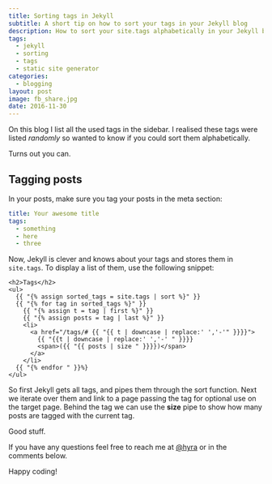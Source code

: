 ```yaml
---
title: Sorting tags in Jekyll
subtitle: A short tip on how to sort your tags in your Jekyll blog
description: How to sort your site.tags alphabetically in your Jekyll blog
tags:
  - jekyll
  - sorting
  - tags
  - static site generator
categories:
  - blogging
layout: post
image: fb_share.jpg
date: 2016-11-30
---
```


On this blog I list all the used tags in the sidebar. I realised these tags were listed _randomly_ so wanted to know if you could sort them alphabetically.

Turns out you can.

<!-- Auto Responsive -->

<!-- <ins class="adsbygoogle"
     style="display:block"
     data-ad-client="ca-pub-0534492338431642"
     data-ad-slot="3131304304"
     data-ad-format="auto"></ins>
<script>
(adsbygoogle = window.adsbygoogle || []).push({});
</script> -->

## Tagging posts

In your posts, make sure you tag your posts in the meta section:

```yaml
title: Your awesome title
tags:
  - something
  - here
  - three
```

Now, Jekyll is clever and knows about your tags and stores them in `site.tags`. To display a list of them, use the following snippet:

```twig
<h2>Tags</h2>
<ul>
  {{ "{% assign sorted_tags = site.tags | sort %}" }}
  {{ "{% for tag in sorted_tags %}" }}
    {{ "{% assign t = tag | first %}" }}
    {{ "{% assign posts = tag | last %}" }}
    <li>
      <a href="/tags/# {{ "{{ t | downcase | replace:' ','-'" }}}}">
        {{ "{{t | downcase | replace:' ','-' " }}}}
        <span>({{ "{{ posts | size " }}}})</span>
      </a>
    </li>
  {{ "{% endfor " }}%}
</ul>
```

So first Jekyll gets all tags, and pipes them through the sort function. Next we iterate over them and link to a page passing the tag for optional use on the target page. Behind the tag we can use the **size** pipe to show how many posts are tagged with the current tag.

Good stuff.

If you have any questions feel free to reach me at [@hyra](http://twitter.com/hyra) or in the comments below.

Happy coding!

